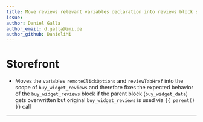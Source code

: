 ```yaml
---
title: Move reviews relevant variables declaration into reviews block scope
issue: -
author: Daniel Galla
author_email: d.galla@imi.de
author_github: DanieliMi
---
```

# Storefront
* Moves the variables `remoteClickOptions` and `reviewTabHref` into the scope of `buy_widget_reviews` and therefore fixes the expected behavior of the `buy_widget_reviews` block if the parent block (`buy_widget_data`) gets overwritten but original `buy_widget_reviews` is used via `{{ parent() }}` call
---

